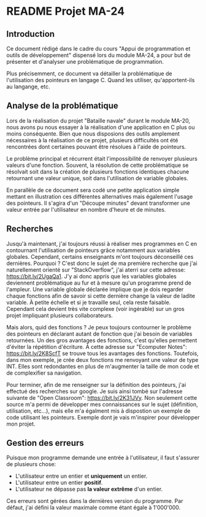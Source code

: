 # README Projet MA-24

## Introduction

Ce document rédigé dans le cadre du cours "Appui de programmation et outils de développement" dispensé lors du module MA-24, a pour but de présenter et d'analyser une problématique de programmation.

Plus précisemment, ce document va détailler la problématique de l'utilisation des pointeurs en langage C. Quand les utiliser, qu'apportent-ils au langange, etc.

## Analyse de la problématique

Lors de la réalisation du projet "Bataille navale" durant le module MA-20, nous avons pu nous essayer à la réalisation d'une application en C plus ou moins conséquente. Bien que nous disposions des outils amplement nécessaires à la réalisation de ce projet, plusieurs difficultés ont été rencontrées dont certaines pouvant être résolues à l'aide de pointeurs.

Le problème principal et récurrent était l'impossibilité de renvoyer plusieurs valeurs d'une fonction. Souvent, la résolution de cette problématique se résolvait soit dans la création de plusieurs fonctions identiques chacune retournant une valeur unique, soit dans l'utilisation de variable globales.

En parallèle de ce document sera codé une petite application simple mettant en illustration ces différentes alternatives mais également l'usage des pointeurs. Il s'agira d'un "Découpe minutes" devant transformer une valeur entrée par l'utilisateur en nombre d'heure et de minutes.

## Recherches

Jusqu'à maintenant, j'ai toujours réussi à réaliser mes programmes en C en contournant l'utilisation de pointeurs grâce notamment aux variables globales. Cependant, certains enseignants m'ont toujours déconseillé ces dernières. Pourquoi ? C'est donc le sujet de ma première recherche que j'ai naturellement orienté sur "StackOverflow", j'ai aterri sur cette adresse: https://bit.ly/2UgaQa1.
J'y ai donc appris que les variables globales deviennent problématique au fur et à mesure qu'un programme prend de l'ampleur. Une variable globale déclarée implique que je dois regarder chaque fonctions afin de savoir si cette dernière change la valeur de ladite variable. À petite échelle et si je travaille seul, cela reste faisable. Cependant cela devient très vite complexe (voir ingérable) sur un gros projet impliquant plusieurs collaborateurs.

Mais alors, quid des fonctions ? Je peux toujours contourner le problème des pointeurs en déclarant autant de fonction que j'ai besoin de variables retournées. Un des gros avantages des fonctions, c'est qu'elles permettent d'éviter la répétition d'écriture.
À cette adresse sur "Ecomputer Notes": https://bit.ly/2K8ScfT se trouve tous les avantages des fonctions. Toutefois, dans mon exemple, je crée deux fonctions me renvoyant une valeur de type INT. Elles sont redondantes en plus de m'augmenter la taille de mon code et de complexifier sa navigation.

Pour terminer, afin de me renseigner sur la définition des pointeurs, j'ai effectué des recherches sur google. Je suis ainsi tombé sur l'adresse suivante de "Open Classroom": https://bit.ly/2K31JVy.
Non seulement cette source m'a permi de développer mes connaissances sur le sujet (définition, utilisation, etc...), mais elle m'a égalment mis à dispostion un exemple de code utilisant les pointeurs. Exemple dont je vais m'inspirer pour développer mon projet.

## Gestion des erreurs

Puisque mon programme demande une entrée à l'utilisateur, il faut s'assurer de plusieurs chose:

* L'utilisateur entre un entier et __uniquement__ un entier.
* L'utilisateur entre un entier __positif__.
* L'utilisateur ne dépasse pas __la valeur extrême__ d'un entier.

Ces erreurs sont gérées dans la dernières version du programme. Par défaut, j'ai défini la valeur maximale comme étant égale à 1'000'000.
